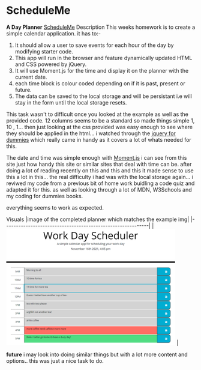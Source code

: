 # ScheduleMe
**A Day Planner**
[ScheduleMe]()
Description
This weeks homework is to create a simple calendar application.
it has to:-
1. It should allow a user to save events for each hour of the day by modifying starter code.
2. This app will run in the browser and feature dynamically updated HTML and CSS powered by jQuery.
3. It will use Moment.js for the time and display it on the planner with the current date.
4. each time block is colour coded depending on if it is past, present or future.
5. The data can be saved to the local storage and will be persistant i.e will stay in the form until the local storage resets.

This task wasn't to difficult once you looked at the example as well as the provided code.  12 columns seems to be a standard so made things simple 1, 10 , 1... then just looking at the css provided was easy enough to see where they should be applied in the html... i watched through the [jquery for dummies]( https://www.youtube.com/playlist?list=PLillGF-RfqbYJVXBgZ_nA7FTAAEpp_IAc) which really came in handy as it covers a lot of whats needed for this.  

The date and time was simple enough with [Moment.js](https://momentjs.com/) i can see from this site just how handy this site or similar sites that deal with time can be. after doing a lot of reading recently on this and this and this it made sense to use this a lot in this...
the real difficulty i had was with the local storage again... i reviwed my code from a previous bit of home work buidling a code quiz and adapted it for this. as well as looking through a lot of MDN, W3Schools and my coding for dummies books.

everything seems to work as expected.


Visuals
|image of the completed planner which matches the example img|
|------------------------------------------------------------|
|<img src="Assets/img/Planner.png" width="450">              |


**future**
i may look into doing similar things but with a lot more content and options.. this was just a nice task to do.
